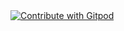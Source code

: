 <a href="https://gitpod.io/#https://github.com/duguxiaobiao/test-gitpod">
  <img
    src="https://img.shields.io/badge/Contribute%20with-Gitpod-908a85?logo=gitpod"
    alt="Contribute with Gitpod"
  />
</a>